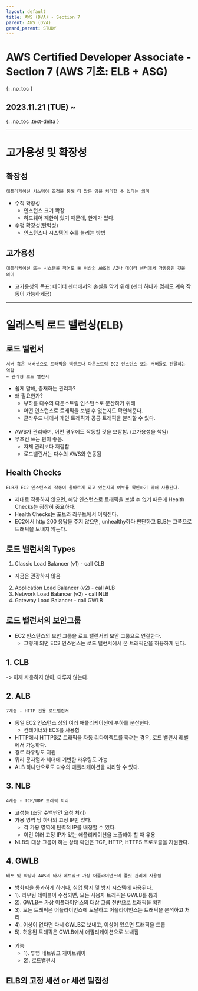 ```yaml
---
layout: default
title: AWS (DVA) - Section 7
parent: AWS (DVA)
grand_parent: STUDY
---
```


# AWS Certified Developer Associate - Section 7 (AWS 기초: ELB + ASG)
{: .no_toc }

## 2023.11.21 (TUE) ~
{: .no_toc .text-delta }

---

# 고가용성 및 확장성


## 확장성
    애플리케이션 시스템이 조정을 통해 더 많은 양을 처리할 수 있다는 의미

- 수직 확장성
  - 인스턴스 크기 확장
  - 하드웨어 제한이 있기 때문에, 한계가 있다.
- 수평 확장성(탄력성)
  - 인스턴스나 시스템의 수를 늘리는 방법

## 고가용성
    애플리케이션 또는 시스템을 적어도 둘 이상의 AWS의 AZ나 데이터 센터에서 가동중인 것을 의미

- 고가용성의 목표: 데이터 센터에서의 손실을 막기 위해 (센터 하나가 멈춰도 계속 작동이 가능하게끔)

---

# 일래스틱 로드 밸런싱(ELB)

## 로드 밸런서
    서버 혹은 서버셋으로 트래픽을 백엔드나 다운스트림 EC2 인스턴스 또는 서버들로 전달하는 역할  
    = 관리형 로드 밸런서

- 쉽게 말해, 중재하는 관리자?
- 왜 필요한가?
  - 부하를 다수의 다운스트림 인스턴스로 분산하기 위해
  - 어떤 인스턴스로 트래픽을 보낼 수 없는지도 확인해준다.
  - 클라우드 내에서 개인 트래픽과 공공 트래픽을 분리할 수 있다.
<br /><br />
- AWS가 관리하며, 어떤 경우에도 작동할 것을 보장함. (고가용성을 책임)
- 무조건 쓰는 편이 좋음.
  - 자체 관리보다 저렴함
  - 로드밸런서는 다수의 AWS와 연동됨

## Health Checks
    ELB가 EC2 인스턴스의 작동이 올바르게 되고 있는지의 여부를 확인하기 위해 사용된다.

- 제대로 작동하지 않으면, 해당 인스턴스로 트래픽을 보낼 수 없기 때문에 Health Checks는 굉장히 중요하다.
- Health Checks는 포트와 라우트에서 이뤄진다.
- EC2에서 http 200 응답을 주지 않으면, unhealthy하다 판단하고 ELB는 그쪽으로 트래픽을 보내지 않는다.

## 로드 밸런서의 Types
1. Classic Load Balancer (v1) - call CLB
  - 지금은 권장하지 않음
2. Application Load Balancer (v2) - call ALB
3. Network Load Balancer (v2) - call NLB
4. Gateway Load Balancer - call GWLB

## 로드 밸런서의 보안그룹
- EC2 인스턴스의 보안 그룹을 로드 밸런서의 보안 그룹으로 연결한다.
  - 그렇게 되면 EC2 인스턴스는 로드 밸런서에서 온 트래픽만을 허용하게 된다.

## 1. CLB
  -> 이제 사용하지 않아, 다루지 않는다.

## 2. ALB
    7계층 - HTTP 전용 로드밸런서

- 동일 EC2 인스턴스 상의 여러 애플리케이션에 부하를 분산한다.
  - 컨테이너와 ECS를 사용함
- HTTP에서 HTTPS로 트래픽을 자동 리다이렉트를 하려는 경우, 로드 밸런서 레벨에서 가능하다.
- 경로 라우팅도 지원
- 뭐리 문자열과 헤더에 기반한 라우팅도 가능
- ALB 하나만으로도 다수의 애플리케이션을 처리할 수 있다.

## 3. NLB
    4계층 - TCP/UDP 트래픽 처리

- 고성능 (초당 수백만건 요청 처리)
- 가용 영역 당 하나의 고정 IP만 있다.
  - 각 가용 영역에 탄력적 IP를 배정할 수 있다.
  - 이건 여러 고정 IP가 있는 애플리케이션을 노출해야 할 때 유용
- NLB의 대상 그룹이 하는 상태 확인은 TCP, HTTP, HTTPS 프로토콜을 지원한다.

## 4. GWLB
    배포 및 확장과 AWS의 타사 네트워크 가상 어플라이언스의 플릿 관리에 사용됨

- 방화벽을 통과하게 하거나, 침입 탐지 및 방지 시스템에 사용된다.
- 1). 라우팅 테이블이 수정되면, 모든 사용자 트래픽은 GWLB를 통과
- 2). GWLB는 가상 어플라이언스의 대상 그룹 전반으로 트래픽을 확한
- 3). 모든 트래픽은 어플라이언스에 도달하고 어플라이언스는 트래픽을 분석하고 처리
- 4). 이상이 없다면 다시 GWLB로 보내고, 이상이 있으면 트래픽을 드롭
- 5). 허용된 트래픽은 GWLB에서 애필리케이션으로 보내짐
<br /><br />
- 기능
  - 1). 투명 네트워크 게이트웨이
  - 2). 로드밸런서


## ELB의 고정 세션 or 세션 밀접성